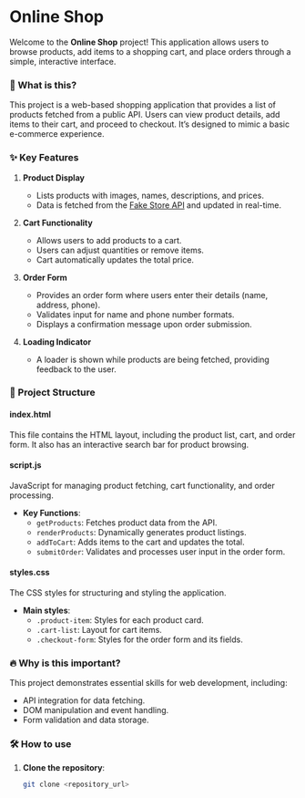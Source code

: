 # Online Shop

Welcome to the **Online Shop** project! This application allows users to browse products, add items to a shopping cart, and place orders through a simple, interactive interface.

### 📌 What is this?

This project is a web-based shopping application that provides a list of products fetched from a public API. Users can view product details, add items to their cart, and proceed to checkout. It’s designed to mimic a basic e-commerce experience.

### ✨ Key Features

1. **Product Display**  
   - Lists products with images, names, descriptions, and prices.
   - Data is fetched from the [Fake Store API](https://fakestoreapi.com/products?limit=12) and updated in real-time.

2. **Cart Functionality**  
   - Allows users to add products to a cart.
   - Users can adjust quantities or remove items.
   - Cart automatically updates the total price.

3. **Order Form**  
   - Provides an order form where users enter their details (name, address, phone).
   - Validates input for name and phone number formats.
   - Displays a confirmation message upon order submission.

4. **Loading Indicator**  
   - A loader is shown while products are being fetched, providing feedback to the user.

### 📂 Project Structure

#### index.html
This file contains the HTML layout, including the product list, cart, and order form. It also has an interactive search bar for product browsing.

#### script.js
JavaScript for managing product fetching, cart functionality, and order processing.

- **Key Functions**:
  - `getProducts`: Fetches product data from the API.
  - `renderProducts`: Dynamically generates product listings.
  - `addToCart`: Adds items to the cart and updates the total.
  - `submitOrder`: Validates and processes user input in the order form.

#### styles.css
The CSS styles for structuring and styling the application.

- **Main styles**:
  - `.product-item`: Styles for each product card.
  - `.cart-list`: Layout for cart items.
  - `.checkout-form`: Styles for the order form and its fields.

### 🔥 Why is this important?

This project demonstrates essential skills for web development, including:

- API integration for data fetching.
- DOM manipulation and event handling.
- Form validation and data storage.

### 🛠️ How to use

1. **Clone the repository**:  
   ```bash
   git clone <repository_url>
